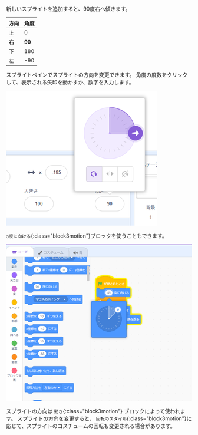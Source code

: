 
<div class="scratch-preview">
<iframe src="" allowtransparency="true" width="485" height="402" frameborder="0" scrolling="no" allowfullscreen></iframe>
</div>
新しいスプライトを追加すると、90度右へ傾きます。

| 方向    | 角度     |
| ----- | ------ |
| 上     | 0      |
| **右** | **90** |
| 下     | 180    |
| 左     | -90    |


スプライトペインでスプライトの方向を変更できます。 角度の度数をクリックして、表示される矢印を動かすか、数字を入力します。

![](images/sprite-direction-pane.png)

`○度に向ける`{:class="block3motion"}ブロックを使うこともできます。

![](images/point-in-direction.png)

スプライトの方向は `動き`{:class="block3motion"} ブロックによって使われます。 スプライトの方向を変更すると、 `回転のスタイル`{:class="block3motion"}に応じて、スプライトのコスチュームの回転も変更される場合があります。

